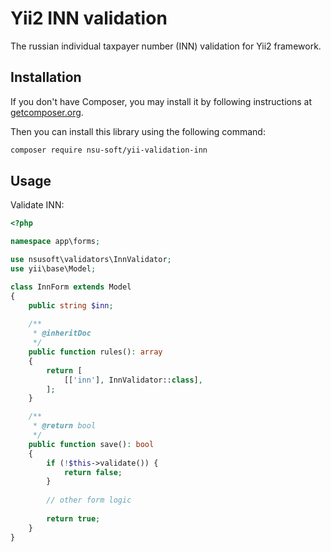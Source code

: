 # Yii2 INN validation

The russian individual taxpayer number (INN) validation for Yii2 framework.

## Installation

If you don't have Composer, you may install it by following instructions at [getcomposer.org](https://getcomposer.org/doc/00-intro.md).

Then you can install this library using the following command:

```bash
composer require nsu-soft/yii-validation-inn
```

## Usage

Validate INN:

```php
<?php

namespace app\forms;

use nsusoft\validators\InnValidator;
use yii\base\Model;

class InnForm extends Model
{
    public string $inn;
    
    /**
     * @inheritDoc
     */
    public function rules(): array
    {
        return [
            [['inn'], InnValidator::class],
        ];
    }

    /**
     * @return bool
     */
    public function save(): bool
    {
        if (!$this->validate()) {
            return false;
        }
        
        // other form logic
        
        return true; 
    }
}
```